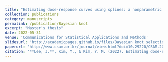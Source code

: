 ```yaml
---
title: "Estimating dose-response curves using splines: a nonparametric Bayesian knot selection method"
collection: publications
category: manuscripts
permalink: /publication/Bayesian knot
excerpt: "Master's thesis"
date: 2022-05-31
venue: 'Communications for Statistical Applications and Methods'
slidesurl: 'http://academicpages.github.io/files/Bayesian knot selection.pdf'
paperurl: 'http://www.csam.or.kr/journal/view.html?doi=10.29220/CSAM.2022.29.3.287'
citation: '**Lee, J.**, Kim, Y., & Kim, Y. M. (2022). Estimating dose-response curves using splines: a nonparametric Bayesian knot selection method. Communications for Statistical Applications and Methods, 29(3), 287-299.'
---
```

